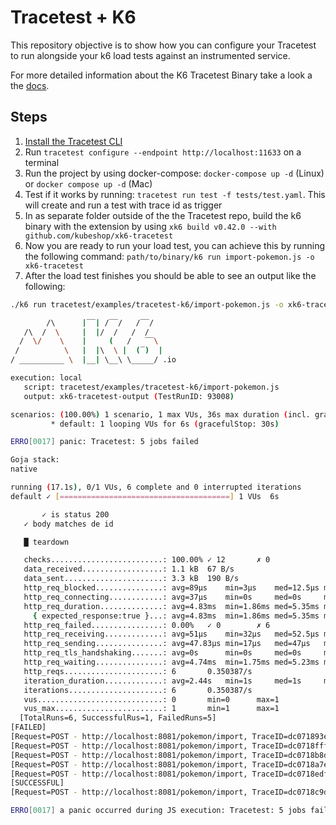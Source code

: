 # Tracetest + K6

This repository objective is to show how you can configure your Tracetest to run alongside your k6 load tests against an instrumented service.

For more detailed information about the K6 Tracetest Binary take a look a the [docs](https://docs.tracetest.io/tools-and-integrations/integrations/k6).

## Steps

1. [Install the Tracetest CLI](https://docs.tracetest.io/installing/)
2. Run `tracetest configure --endpoint http://localhost:11633` on a terminal
3. Run the project by using docker-compose: `docker-compose up -d` (Linux) or `docker compose up -d` (Mac)
4. Test if it works by running: `tracetest run test -f tests/test.yaml`. This will create and run a test with trace id as trigger
5. In as separate folder outside of the the Tracetest repo, build the k6 binary with the extension by using `xk6 build v0.42.0 --with github.com/kubeshop/xk6-tracetest`
6. Now you are ready to run your load test, you can achieve this by running the following command: `path/to/binary/k6 run import-pokemon.js -o xk6-tracetest`
7. After the load test finishes you should be able to see an output like the following:

  ```bash
./k6 run tracetest/examples/tracetest-k6/import-pokemon.js -o xk6-tracetest

          /\      |‾‾| /‾‾/   /‾‾/
     /\  /  \     |  |/  /   /  /
    /  \/    \    |     (   /   ‾‾\
   /          \   |  |\  \ |  (‾)  |
  / __________ \  |__| \__\ \_____/ .io

  execution: local
     script: tracetest/examples/tracetest-k6/import-pokemon.js
     output: xk6-tracetest-output (TestRunID: 93008)

  scenarios: (100.00%) 1 scenario, 1 max VUs, 36s max duration (incl. graceful stop):
           * default: 1 looping VUs for 6s (gracefulStop: 30s)

ERRO[0017] panic: Tracetest: 5 jobs failed

Goja stack:
native

running (17.1s), 0/1 VUs, 6 complete and 0 interrupted iterations
default ✓ [======================================] 1 VUs  6s

         ✓ is status 200
     ✓ body matches de id

     █ teardown

     checks.........................: 100.00% ✓ 12       ✗ 0
     data_received..................: 1.1 kB  67 B/s
     data_sent......................: 3.3 kB  190 B/s
     http_req_blocked...............: avg=89µs    min=3µs    med=12.5µs max=476µs  p(90)=249µs  p(95)=362.49µs
     http_req_connecting............: avg=37µs    min=0s     med=0s     max=222µs  p(90)=111µs  p(95)=166.49µs
     http_req_duration..............: avg=4.83ms  min=1.86ms med=5.35ms max=7.61ms p(90)=6.77ms p(95)=7.19ms
       { expected_response:true }...: avg=4.83ms  min=1.86ms med=5.35ms max=7.61ms p(90)=6.77ms p(95)=7.19ms
     http_req_failed................: 0.00%   ✓ 0        ✗ 6
     http_req_receiving.............: avg=51µs    min=32µs   med=52.5µs max=74µs   p(90)=68µs   p(95)=71µs
     http_req_sending...............: avg=47.83µs min=17µs   med=47µs   max=88µs   p(90)=71µs   p(95)=79.49µs
     http_req_tls_handshaking.......: avg=0s      min=0s     med=0s     max=0s     p(90)=0s     p(95)=0s
     http_req_waiting...............: avg=4.74ms  min=1.75ms med=5.23ms max=7.56ms p(90)=6.69ms p(95)=7.12ms
     http_reqs......................: 6       0.350387/s
     iteration_duration.............: avg=2.44s   min=1s     med=1s     max=11.08s p(90)=5.03s  p(95)=8.06s
     iterations.....................: 6       0.350387/s
     vus............................: 0       min=0      max=1
     vus_max........................: 1       min=1      max=1
    [TotalRuns=6, SuccessfulRus=1, FailedRuns=5]
[FAILED]
[Request=POST - http://localhost:8081/pokemon/import, TraceID=dc071893eaaca9de301f2147e2be372e, RunState=FINISHED FailingSpecs=true, TracetestURL= http://localhost:3000/test/kc_MgKoVR/run/272]
[Request=POST - http://localhost:8081/pokemon/import, TraceID=dc0718fff1aca9de30b702c3a1bfad75, RunState=FINISHED FailingSpecs=true, TracetestURL= http://localhost:3000/test/kc_MgKoVR/run/275]
[Request=POST - http://localhost:8081/pokemon/import, TraceID=dc0718b8daaca9de301e39889afca15b, RunState=FINISHED FailingSpecs=true, TracetestURL= http://localhost:3000/test/kc_MgKoVR/run/276]
[Request=POST - http://localhost:8081/pokemon/import, TraceID=dc0718a7e2aca9de30955b5203b162a7, RunState=FINISHED FailingSpecs=true, TracetestURL= http://localhost:3000/test/kc_MgKoVR/run/273]
[Request=POST - http://localhost:8081/pokemon/import, TraceID=dc0718edf9aca9de305916d7b1e7814c, RunState=FINISHED FailingSpecs=true, TracetestURL= http://localhost:3000/test/kc_MgKoVR/run/274]
[SUCCESSFUL]
[Request=POST - http://localhost:8081/pokemon/import, TraceID=dc0718c9d2aca9de3044a794f7248eab, RunState=FINISHED FailingSpecs=false, TracetestURL= http://localhost:3000/test/kc_MgKoVR/run/271]

  ERRO[0017] a panic occurred during JS execution: Tracetest: 5 jobs failed
  ```
